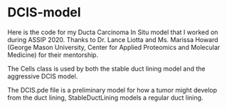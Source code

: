 # DCIS-model
Here is the code for my Ducta Carcinoma In Situ model that I worked on during ASSIP 2020. Thanks to Dr. Lance Liotta and Ms. Marissa Howard (George Mason University, Center for Applied Proteomics and Molecular Medicine) for their mentorship. 

The Cells class is used by both the stable duct lining model and the aggressive DCIS model.

The DCIS.pde file is a preliminary model for how a tumor might develop from the duct lining, StableDuctLining models a regular duct lining.
